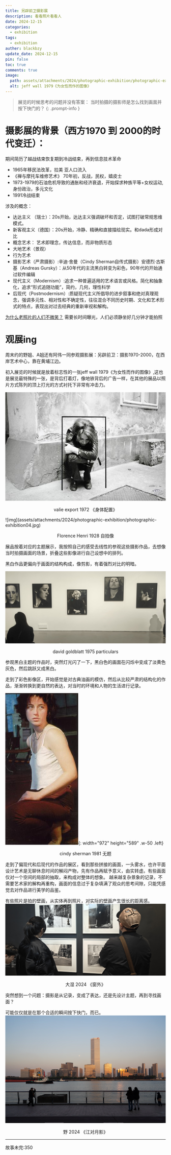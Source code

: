 ```yaml
---
title: 另辟前卫摄影展
description: 看看照片看看人
date: 2024-12-15
categories:
  - exhibition
tags:
  - exhibition
auther: blackbzy
update_date: 2024-12-15
pin: false
toc: true
comments: true
image:
  path: assets/attachments/2024/photographic-exhibition/photographic-exhibition02.jpg
  alt: jeff wall 1979《为女性而作的图像》
---
```


> 展览的时候思考的问题并没有答案：
> 当时拍摄的摄影师是怎么找到画面并按下快门的？
{: .prompt-info }

# 摄影展的背景（西方1970 到 2000的时代变迁）：

期间简历了越战结束恢复期到冷战结束，再到信息技术革命

- 1965年移民法改革，拉美 亚人口流入
- 《禅与摩托车维修艺术》 70年初，反战，民权，嬉皮士
- 1973-1979的石油危机导致的通胀和经济衰退，开始探求种族平等+女权运动,身份政治，多元文化
- 1991冷战结束

涉及的概念：
- 达达主义 （瑞士）：20s开始，达达主义强调破坏和否定，试图打破常规思维模式。
- 新客观主义（德国）：20s开始，冷静、精确和直接描绘现实。和dada形成对比
- 概念艺术： 艺术即理念，传达信息，而非物质形态
- 大地艺术（景观）
- 行为艺术
- 摄影艺术（严肃摄影）:辛迪·舍曼（Cindy Sherman自传式摄影）安德烈·古斯基（Andreas Gursky）：从50年代的主流黑白转变为彩色，90年代的开始通过软件编辑
- 现代主义（Modernism）:追求一种普遍适用的艺术语言或风格。简化和抽象化，追求“形式追随功能”，简约，几何，理性科学
- 后现代（Postmodernism）:质疑现代主义所倡导的进步叙事和绝对真理观念，强调多元性、相对性和不确定性，往往混合不同历史时期、文化和艺术形式的特点，表现出对过去经典的重新审视和解构。

[为什么老照片的人们不微笑？](https://www.upworthy.com/why-didn-t-people-smile-in-old-photographs-it-wasn-t-just-about-the-long-exposure-times) 需要长时间曝光，人们必须静坐好几分钟才能拍照

# 观展ing
周末约的野姐、A姐还有阿伟一同参观摄影展：另辟前卫：摄影1970-2000，在西岸艺术中心，靠在黄埔江边。

初入展览的时候就是放着标志性的一张jeff wall 1979《为女性而作的图像》,这也是展览最特殊的一张，是背后打着灯，像地铁背后的广告一样，在其他的展品以照片方式陈列的顶上打光的方式衬托下非常有冲击力。

![img](assets/attachments/2024/photographic-exhibition/photographic-exhibition01.jpg)
<p align="center">valie export 1972 《身体配置》</p>
![img](assets/attachments/2024/photographic-exhibition/photographic-exhibition04.jpg)
<p align="center">Florence Henri 1928  自拍像</p>

展品按着对应的主题展示，我按照自己的感受去线性的参观这些摄影作品，去想像当时拍摄画面的场景，折叠这些影像进行自己设想中的排列。

黑白作品更偏向于画面的结构构成，像剪影，有着强烈对比的明暗。

![img](assets/attachments/2024/photographic-exhibition/photographic-exhibition05.jpg)
<p align="center">david goldblatt 1975 particulars</p>
参观黑白主题的作品时，突然灯光闪了一下，黑白色的画面在闪烁中变成了淡黄色灰色，然后跳跃又成黑白。

走到了彩色影像区，开始感觉是对古典油画的模仿，然后从比较严肃的结构化的作品，渐渐转换到更自然的表达，对当时的环境和人物的生活进行记录。

![img](assets/attachments/2024/photographic-exhibition/photographic-exhibition03.jpg){: width="972" height="589" .w-50 .left}
<p align="center">cindy sherman 1981 无题</p>
走到了偏现代和后现代的作品的展区，看到那些拼接的画面，一头雾水，也许平面设计艺术是无聊休息时间的解闷产物，先有作品再赋予意义，由实转虚。有些画面仅对一个空间的局部的抽取，来构成对整体的想象。
越来越复杂景象的记录，不需要艺术家的解构再重构，画面的信息过于复杂填满了观众的思考间隙，只能凭感觉去对作品进行美学的品鉴。

有些照片是拍的壁画，从实体再到照片，对实际的壁画产生很长的距离感。
![img](assets/attachments/2024/photographic-exhibition/photographic-exhibition06.jpg)
<p align="center">大湿 2024 《窗外》</p>

突然想到一个问题：摄影是从记录，变成了表达，还是先设计主题，再到寻找画面？

可能仅仅就是在那个合适的瞬间按下快门，而已。
![img](assets/attachments/2024/photographic-exhibition/photographic-exhibition08.jpg)
<p align="center">野 2024 《江对月影》</p>

---
故事未完:350
